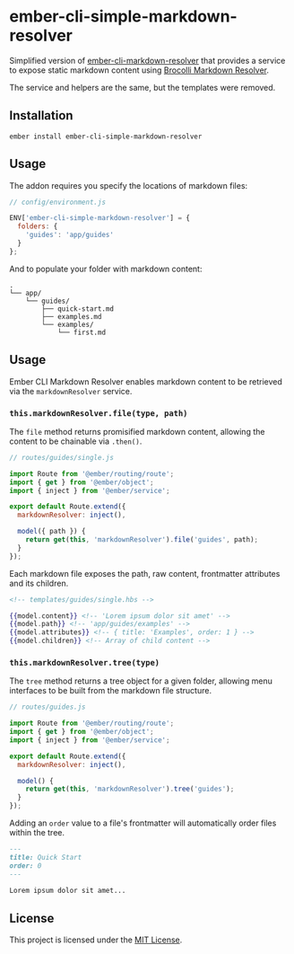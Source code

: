 ember-cli-simple-markdown-resolver
==============================================================================

Simplified version of [ember-cli-markdown-resolver](https://github.com/willviles/ember-cli-markdown-resolver) that provides a service to expose static markdown content using [Brocolli Markdown Resolver](https://github.com/willviles/broccoli-markdown-resolver).

The service and helpers are the same, but the templates were removed.


Installation
------------------------------------------------------------------------------

```
ember install ember-cli-simple-markdown-resolver
```


Usage
------------------------------------------------------------------------------

The addon requires you specify the locations of markdown files:

```js
// config/environment.js

ENV['ember-cli-simple-markdown-resolver'] = {
  folders: {
    'guides': 'app/guides'
  }
};
```

And to populate your folder with markdown content:

```shell
.
└── app/
    └── guides/
        ├── quick-start.md
        ├── examples.md
        └── examples/
            └── first.md
```


Usage
------------------------------------------------------------------------------

Ember CLI Markdown Resolver enables markdown content to be retrieved via the `markdownResolver` service.

### `this.markdownResolver.file(type, path)`

The `file` method returns promisified markdown content, allowing the content to be chainable via `.then()`.

```js
// routes/guides/single.js

import Route from '@ember/routing/route';
import { get } from '@ember/object';
import { inject } from '@ember/service';

export default Route.extend({
  markdownResolver: inject(),

  model({ path }) {
    return get(this, 'markdownResolver').file('guides', path);
  }
});
```

Each markdown file exposes the path, raw content, frontmatter attributes and its children.

```hbs
<!-- templates/guides/single.hbs -->

{{model.content}} <!-- 'Lorem ipsum dolor sit amet' -->
{{model.path}} <!-- 'app/guides/examples' -->
{{model.attributes}} <!-- { title: 'Examples', order: 1 } -->
{{model.children}} <!-- Array of child content -->
```

### `this.markdownResolver.tree(type)`

The `tree` method returns a tree object for a given folder, allowing menu interfaces to be built from the markdown file structure.

```js
// routes/guides.js

import Route from '@ember/routing/route';
import { get } from '@ember/object';
import { inject } from '@ember/service';

export default Route.extend({
  markdownResolver: inject(),

  model() {
    return get(this, 'markdownResolver').tree('guides');
  }
});
```

Adding an `order` value to a file's frontmatter will automatically order files within the tree.

```md
---
title: Quick Start
order: 0
---

Lorem ipsum dolor sit amet...
```


License
------------------------------------------------------------------------------

This project is licensed under the [MIT License](LICENSE.md).
